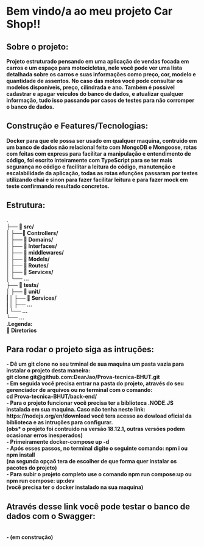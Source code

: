 <h1><strong>Bem vindo/a ao meu projeto Car Shop!!<strong></h1>

<h2><strong>Sobre o projeto:</strong></h2>
  Projeto estruturado pensando em uma aplicação de vendas focada em carros e um espaço para motocicletas, nele você pode ver uma lista detalhada sobre os carros e suas informações como preço, cor, modelo e quantidade de assentos. No caso das motos você pode consultar os modelos disponíveis, preço, cilindrada e ano. Também é possivel cadastrar e apagar veiculos do banco de dados, e atualizar qualquer informação, tudo isso passando por casos de testes para não corromper o banco de dados.

<h2><strong>Construção e Features/Tecnologias:</strong></h2                                                                    
      A construção foi feita através do <strong>Docker</strong> para que ele possa ser usado em qualquer maquina, contruido em um banco de dados  não relacional feito
      com <strong>MongoDB</strong> e <strong>Mongoose</strong>, rotas com feitas com <strong>express</strong> para facilitar a manipulação e entendimento de 
      código, foi escrito inteiramente com <strong>TypeScript</strong> para se ter mais segurança no código e facilitar a leitura do código, manutenção e 
      escalabilidade da aplicação, todas as rotas efunções passaram por testes utilizando <strong>chai e sinon</strong> para fazer facilitar leitura e para fazer mock
      em teste confirmando resultado concretos.

<h2><strong>Estrutura:</strong></h2>
        .</br>
        ├── 🔸 src/</br>
        │   ├──🔸 Controllers/</br>
        │   ├── 🔸 Domains/</br>
        │   ├── 🔸 Interfaces/</br>
        │   ├── 🔸 middlewares/</br>
        │   ├── 🔸 Models/</br>
        │   ├── 🔸 Routes/</br>
        │   ├── 🔸 Services/</br>
        │   └── ...</br>
        ├── 🔸 tests/</br>
        │   ├── 🔸 unit/</br>
        |   │      ├── 🔸 Services/</br>
        |   │      ├── ...</br>
        |   └── ... </br>
        └── ...</br>
.Legenda:</br>
      🔸 Diretorios</br>

<h2><strong>Para rodar o projeto siga as intruções:</strong></h2>
      - Dê um git clone no seu trminal de sua maquina um pasta vazia para instalar o projeto desta maneira:
      </br>
        git clone git@github.com:DearJao/Prova-tecnica-BHUT.git
        </br>
      - Em seguida você precisa entrar na pasta do projeto, através do seu gerenciador de arquivos ou no terminal com o comando:
      </br>
        cd Prova-tecnica-BHUT/back-end/
        </br>
      - Para o projeto funcionar você precisa ter a biblioteca .NODE.JS instalada em sua maquina. Caso não tenha neste link: https://nodejs.org/en/download você tera
      acesso ao dowload oficial da biblioteca e as intruções para configurar.
      </br>
(obs* o projeto foi contruido na versão 18.12.1, outras versões podem ocasionar erros inesperados)
</br>
      - Primeiramente docker-compose up -d
      </br>
      - Após esses passos, no terminal digite o seguinte comando: npm i ou npm install
      </br>
      (na segunda opçaõ tera de escolher de que forma quer instalar os pacotes do projeto)
      </br>
      - Para subir o projeto completo use o comando <strong>npm run compose:up</strong> ou <strong>npm run compose: up:dev</strong>
      </br>
      (você precisa ter o docker instalado na sua maquina)
      </br>

<h2><strong>Através desse link você pode testar o banco de dados com o Swagger:</strong></h2>
  </br>
      - (em construção)
